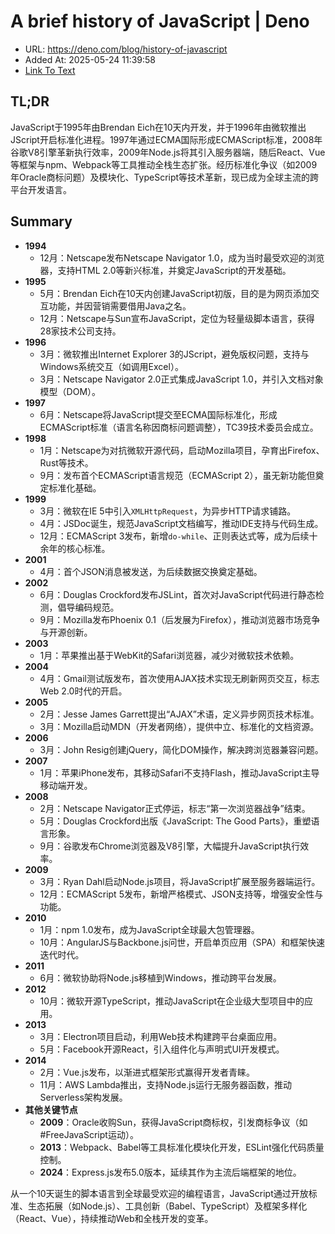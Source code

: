 # A brief history of JavaScript | Deno
- URL: https://deno.com/blog/history-of-javascript
- Added At: 2025-05-24 11:39:58
- [Link To Text](2025-05-24-a-brief-history-of-javascript-deno_raw.md)

## TL;DR


JavaScript于1995年由Brendan Eich在10天内开发，并于1996年由微软推出JScript开启标准化进程。1997年通过ECMA国际形成ECMAScript标准，2008年谷歌V8引擎革新执行效率，2009年Node.js将其引入服务器端，随后React、Vue等框架与npm、Webpack等工具推动全栈生态扩张。经历标准化争议（如2009年Oracle商标问题）及模块化、TypeScript等技术革新，现已成为全球主流的跨平台开发语言。

## Summary


- **1994**  
  - 12月：Netscape发布Netscape Navigator 1.0，成为当时最受欢迎的浏览器，支持HTML 2.0等新兴标准，并奠定JavaScript的开发基础。  
- **1995**  
  - 5月：Brendan Eich在10天内创建JavaScript初版，目的是为网页添加交互功能，并因营销需要借用Java之名。  
  - 12月：Netscape与Sun宣布JavaScript，定位为轻量级脚本语言，获得28家技术公司支持。  
- **1996**  
  - 3月：微软推出Internet Explorer 3的JScript，避免版权问题，支持与Windows系统交互（如调用Excel）。  
  - 3月：Netscape Navigator 2.0正式集成JavaScript 1.0，并引入文档对象模型（DOM）。  
- **1997**  
  - 6月：Netscape将JavaScript提交至ECMA国际标准化，形成ECMAScript标准（语言名称因商标问题调整），TC39技术委员会成立。  
- **1998**  
  - 1月：Netscape为对抗微软开源代码，启动Mozilla项目，孕育出Firefox、Rust等技术。  
  - 9月：发布首个ECMAScript语言规范（ECMAScript 2），虽无新功能但奠定标准化基础。  
- **1999**  
  - 3月：微软在IE 5中引入`XMLHttpRequest`，为异步HTTP请求铺路。  
  - 4月：JSDoc诞生，规范JavaScript文档编写，推动IDE支持与代码生成。  
  - 12月：ECMAScript 3发布，新增`do-while`、正则表达式等，成为后续十余年的核心标准。  
- **2001**  
  - 4月：首个JSON消息被发送，为后续数据交换奠定基础。  
- **2002**  
  - 6月：Douglas Crockford发布JSLint，首次对JavaScript代码进行静态检测，倡导编码规范。  
  - 9月：Mozilla发布Phoenix 0.1（后发展为Firefox），推动浏览器市场竞争与开源创新。  
- **2003**  
  - 1月：苹果推出基于WebKit的Safari浏览器，减少对微软技术依赖。  
- **2004**  
  - 4月：Gmail测试版发布，首次使用AJAX技术实现无刷新网页交互，标志Web 2.0时代的开启。  
- **2005**  
  - 2月：Jesse James Garrett提出“AJAX”术语，定义异步网页技术标准。  
  - 3月：Mozilla启动MDN（开发者网络），提供中立、标准化的文档资源。  
- **2006**  
  - 3月：John Resig创建jQuery，简化DOM操作，解决跨浏览器兼容问题。  
- **2007**  
  - 1月：苹果iPhone发布，其移动Safari不支持Flash，推动JavaScript主导移动端开发。  
- **2008**  
  - 2月：Netscape Navigator正式停运，标志“第一次浏览器战争”结束。  
  - 5月：Douglas Crockford出版《JavaScript: The Good Parts》，重塑语言形象。  
  - 9月：谷歌发布Chrome浏览器及V8引擎，大幅提升JavaScript执行效率。  
- **2009**  
  - 3月：Ryan Dahl启动Node.js项目，将JavaScript扩展至服务器端运行。  
  - 12月：ECMAScript 5发布，新增严格模式、JSON支持等，增强安全性与功能。  
- **2010**  
  - 1月：npm 1.0发布，成为JavaScript全球最大包管理器。  
  - 10月：AngularJS与Backbone.js问世，开启单页应用（SPA）和框架快速迭代时代。  
- **2011**  
  - 6月：微软协助将Node.js移植到Windows，推动跨平台发展。  
- **2012**  
  - 10月：微软开源TypeScript，推动JavaScript在企业级大型项目中的应用。  
- **2013**  
  - 3月：Electron项目启动，利用Web技术构建跨平台桌面应用。  
  - 5月：Facebook开源React，引入组件化与声明式UI开发模式。  
- **2014**  
  - 2月：Vue.js发布，以渐进式框架形式赢得开发者青睐。  
  - 11月：AWS Lambda推出，支持Node.js运行无服务器函数，推动Serverless架构发展。  
- **其他关键节点**  
  - **2009**：Oracle收购Sun，获得JavaScript商标权，引发商标争议（如#FreeJavaScript运动）。  
  - **2013**：Webpack、Babel等工具标准化模块化开发，ESLint强化代码质量控制。  
  - **2024**：Express.js发布5.0版本，延续其作为主流后端框架的地位。  

从一个10天诞生的脚本语言到全球最受欢迎的编程语言，JavaScript通过开放标准、生态拓展（如Node.js）、工具创新（Babel、TypeScript）及框架多样化（React、Vue），持续推动Web和全栈开发的变革。
